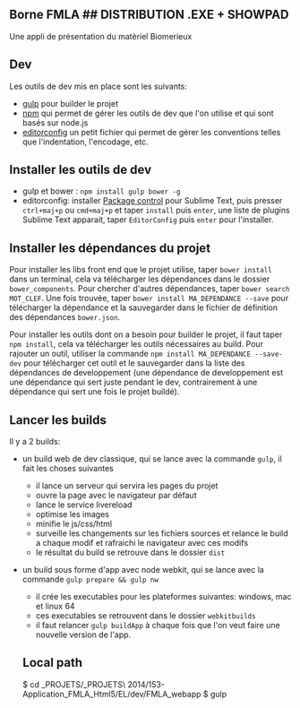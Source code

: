 ## Borne FMLA ## DISTRIBUTION .EXE + SHOWPAD

Une appli de présentation du matèriel Biomerieux

## Dev

Les outils de dev mis en place sont les suivants:

- [gulp](https://github.com/gulpjs/gulp/blob/master/docs/getting-started.md#getting-started) pour builder le projet
- [npm](http://fr.openclassrooms.com/informatique/cours/des-applications-ultra-rapides-avec-node-js/les-modules-node-js-et-npm) qui permet de gérer les outils de dev que l'on utilise et qui sont basés sur node.js
- [editorconfig](http://editorconfig.org) un petit fichier qui permet de gérer les conventions telles que l'indentation, l'encodage, etc.

## Installer les outils de dev

- gulp et bower : `npm install gulp bower -g`
- editorconfig: installer [Package control](https://sublime.wbond.net/installation) pour Sublime Text, puis presser `ctrl+maj+p` ou `cmd+maj+p` et taper `install` puis `enter`, une liste de plugins Sublime Text apparait, taper `EditorConfig` puis `enter` pour l'installer.

## Installer les dépendances du projet

Pour installer les libs front end que le projet utilise, taper `bower install` dans un terminal, cela va télécharger les dépendances dans le dossier `bower_components`. Pour chercher d'autres dépendances, taper `bower search MOT_CLEF`. Une fois trouvée, taper `bower install MA_DEPENDANCE --save` pour télécharger la dépendance et la sauvegarder dans le fichier de définition des dépendances `bower.json`.

Pour installer les outils dont on a besoin pour builder le projet, il faut taper `npm install`, cela va télécharger les outils nécessaires au build. Pour rajouter un outil, utiliser la commande `npm install MA_DEPENDANCE --save-dev` pour télécharger cet outil et le sauvegarder dans la liste des dépendances de developpement (une dépendance de developpement est une dépendance qui sert juste pendant le dev, contrairement à une dépendance qui sert une fois le projet buildé).

## Lancer les builds

Il y a 2 builds:

- un build web de dev classique, qui se lance avec la commande `gulp`, il fait les choses suivantes
  - il lance un serveur qui servira les pages du projet
  - ouvre la page avec le navigateur par défaut
  - lance le service livereload
  - optimise les images
  - minifie le js/css/html
  - surveille les changements sur les fichiers sources et relance le build a chaque modif et rafraichi le navigateur avec ces modifs
  - le résultat du build se retrouve dans le dossier `dist`

- un build sous forme d'app avec node webkit, qui se lance avec la commande `gulp prepare && gulp nw`
  - il crée les executables pour les plateformes suivantes: windows, mac et linux 64
  - ces executables se retrouvent dans le dossier `webkitbuilds`
  - il faut relancer `gulp buildApp` à chaque fois que l'on veut faire une nouvelle version de l'app.

  ## Local path

  $ cd _PROJETS/_PROJETS\ 2014/153-Application_FMLA_Html5/EL/dev/FMLA_webapp
  $ gulp

